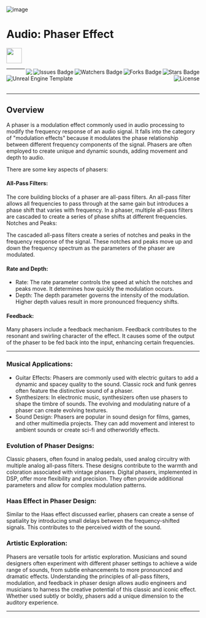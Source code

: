 ![image](https://github.com/JDSherbert/Audio-Phaser-Effect/assets/43964243/b73d2c36-8be3-47cb-87c8-04ac59ba182b)

# Audio: Phaser Effect

<!-- Header Start -->
<a href = "https://learn.microsoft.com/en-us/cpp/cpp-language"> <img height="40" img width="40" src="https://cdn.simpleicons.org/c++"> </a>

<img align="right" alt="Stars Badge" src="https://img.shields.io/github/stars/jdsherbert/Audio-Phaser-Effect?label=%E2%AD%90"/>
<img align="right" alt="Forks Badge" src="https://img.shields.io/github/forks/jdsherbert/Audio-Phaser-Effect?label=%F0%9F%8D%B4"/>
<img align="right" alt="Watchers Badge" src="https://img.shields.io/github/watchers/jdsherbert/Audio-Phaser-Effect?label=%F0%9F%91%81%EF%B8%8F"/>
<img align="right" alt="Issues Badge" src="https://img.shields.io/github/issues/jdsherbert/Audio-Phaser-Effect?label=%E2%9A%A0%EF%B8%8F"/>
<img align="right" src="https://hits.seeyoufarm.com/api/count/incr/badge.svg?url=https%3A%2F%2Fgithub.com%2FJDSherbert%2FAudio-Phaser-Effect%2Fhit-counter%2FREADME&count_bg=%2379C83D&title_bg=%23555555&labelColor=0E1128&title=🔍&style=for-the-badge">
<!-- Header End --> 

-----------------------------------------------------------------------

<a href="https://docs.unrealengine.com/5.3/en-US/"> 
  <img align="left" alt="Unreal Engine Template" src="https://img.shields.io/badge/Unreal%20Engine%20Template-black?style=for-the-badge&logo=unrealengine&logoColor=white&color=black&labelColor=black"> </a>
  
<a href="https://choosealicense.com/licenses/unlicense/"> 
  <img align="right" alt="License" src="https://img.shields.io/badge/License%20:%20Unlicense-black?style=for-the-badge&logo=unlicense&logoColor=white&color=black&labelColor=black"> </a>
  
<br></br>

-----------------------------------------------------------------------
## Overview
A phaser is a modulation effect commonly used in audio processing to modify the frequency response of an audio signal. It falls into the category of "modulation effects" because it modulates the phase relationship between different frequency components of the signal. Phasers are often employed to create unique and dynamic sounds, adding movement and depth to audio.

There are some key aspects of phasers:

#### All-Pass Filters:
The core building blocks of a phaser are all-pass filters. An all-pass filter allows all frequencies to pass through at the same gain but introduces a phase shift that varies with frequency.
In a phaser, multiple all-pass filters are cascaded to create a series of phase shifts at different frequencies.
Notches and Peaks:

The cascaded all-pass filters create a series of notches and peaks in the frequency response of the signal. These notches and peaks move up and down the frequency spectrum as the parameters of the phaser are modulated.

#### Rate and Depth:
- Rate: The rate parameter controls the speed at which the notches and peaks move. It determines how quickly the modulation occurs.
- Depth: The depth parameter governs the intensity of the modulation. Higher depth values result in more pronounced frequency shifts.

#### Feedback:
Many phasers include a feedback mechanism. Feedback contributes to the resonant and swirling character of the effect. It causes some of the output of the phaser to be fed back into the input, enhancing certain frequencies.

-----------------------------------------------------------------------

### Musical Applications:
- Guitar Effects: Phasers are commonly used with electric guitars to add a dynamic and spacey quality to the sound. Classic rock and funk genres often feature the distinctive sound of a phaser.
- Synthesizers: In electronic music, synthesizers often use phasers to shape the timbre of sounds. The evolving and modulating nature of a phaser can create evolving textures.
- Sound Design: Phasers are popular in sound design for films, games, and other multimedia projects. They can add movement and interest to ambient sounds or create sci-fi and otherworldly effects.

### Evolution of Phaser Designs:
Classic phasers, often found in analog pedals, used analog circuitry with multiple analog all-pass filters. These designs contribute to the warmth and coloration associated with vintage phasers.
Digital phasers, implemented in DSP, offer more flexibility and precision. They often provide additional parameters and allow for complex modulation patterns.

### Haas Effect in Phaser Design:
Similar to the Haas effect discussed earlier, phasers can create a sense of spatiality by introducing small delays between the frequency-shifted signals. This contributes to the perceived width of the sound.

### Artistic Exploration:
Phasers are versatile tools for artistic exploration. Musicians and sound designers often experiment with different phaser settings to achieve a wide range of sounds, from subtle enhancements to more pronounced and dramatic effects.
Understanding the principles of all-pass filters, modulation, and feedback in phaser design allows audio engineers and musicians to harness the creative potential of this classic and iconic effect. Whether used subtly or boldly, phasers add a unique dimension to the auditory experience.

-----------------------------------------------------------------------

